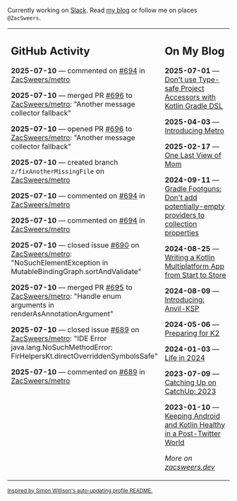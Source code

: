 Currently working on [Slack](https://slack.com/). Read [my blog](https://zacsweers.dev/) or follow me on places `@ZacSweers`.

<table><tr><td valign="top" width="60%">

## GitHub Activity
<!-- githubActivity starts -->
**2025-07-10** — commented on [#694](https://github.com/ZacSweers/metro/issues/694#issuecomment-3058200173) in [ZacSweers/metro](https://github.com/ZacSweers/metro)

**2025-07-10** — merged PR [#696](https://github.com/ZacSweers/metro/pull/696) to [ZacSweers/metro](https://github.com/ZacSweers/metro): "Another message collector fallback"

**2025-07-10** — opened PR [#696](https://github.com/ZacSweers/metro/pull/696) to [ZacSweers/metro](https://github.com/ZacSweers/metro): "Another message collector fallback"

**2025-07-10** — created branch `z/fixAnotherMissingFile` on [ZacSweers/metro](https://github.com/ZacSweers/metro)

**2025-07-10** — commented on [#694](https://github.com/ZacSweers/metro/issues/694#issuecomment-3057996802) in [ZacSweers/metro](https://github.com/ZacSweers/metro)

**2025-07-10** — commented on [#694](https://github.com/ZacSweers/metro/issues/694#issuecomment-3057870653) in [ZacSweers/metro](https://github.com/ZacSweers/metro)

**2025-07-10** — closed issue [#690](https://github.com/ZacSweers/metro/issues/690) on [ZacSweers/metro](https://github.com/ZacSweers/metro): "NoSuchElementException in MutableBindingGraph.sortAndValidate"

**2025-07-10** — merged PR [#695](https://github.com/ZacSweers/metro/pull/695) to [ZacSweers/metro](https://github.com/ZacSweers/metro): "Handle enum arguments in renderAsAnnotationArgument"

**2025-07-10** — closed issue [#689](https://github.com/ZacSweers/metro/issues/689) on [ZacSweers/metro](https://github.com/ZacSweers/metro): "IDE Error java.lang.NoSuchMethodError: FirHelpersKt.directOverriddenSymbolsSafe"

**2025-07-10** — commented on [#689](https://github.com/ZacSweers/metro/issues/689#issuecomment-3057831716) in [ZacSweers/metro](https://github.com/ZacSweers/metro)
<!-- githubActivity ends -->
</td><td valign="top" width="40%">

## On My Blog
<!-- blog starts -->
**2025-07-01** — [Don't use Type-safe Project Accessors with Kotlin Gradle DSL](https://www.zacsweers.dev/dont-use-type-safe-project-accessors-with-kotlin-gradle-dsl/)

**2025-04-03** — [Introducing Metro](https://www.zacsweers.dev/introducing-metro/)

**2025-02-17** — [One Last View of Mom](https://www.zacsweers.dev/one-last-view-of-mom/)

**2024-09-11** — [Gradle Footguns: Don't add potentially-empty providers to collection properties](https://www.zacsweers.dev/gradle-footgun-adding-empty-providers-to-collection-properties/)

**2024-08-25** — [Writing a Kotlin Multiplatform App from Start to Store](https://www.zacsweers.dev/writing-a-kotlin-multiplatform-app-from-start-to-store/)

**2024-08-09** — [Introducing: Anvil-KSP](https://www.zacsweers.dev/introducing-anvil-ksp/)

**2024-05-06** — [Preparing for K2](https://www.zacsweers.dev/preparing-for-k2/)

**2024-01-03** — [Life in 2024](https://www.zacsweers.dev/life-in-2024/)

**2023-07-09** — [Catching Up on CatchUp: 2023](https://www.zacsweers.dev/catching-up-on-catchup-2023/)

**2023-01-10** — [Keeping Android and Kotlin Healthy in a Post-Twitter World](https://www.zacsweers.dev/keeping-android-healthy/)
<!-- blog ends -->
_More on [zacsweers.dev](https://zacsweers.dev/)_
</td></tr></table>

<sub><a href="https://simonwillison.net/2020/Jul/10/self-updating-profile-readme/">Inspired by Simon Willison's auto-updating profile README.</a></sub>